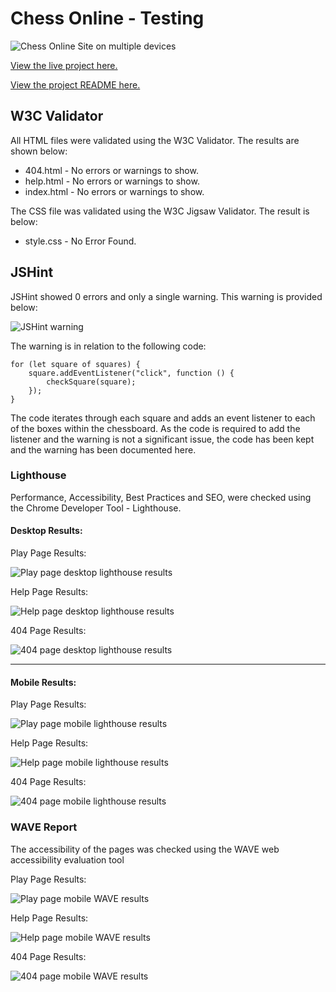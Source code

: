 # Chess Online - Testing

![Chess Online Site on multiple devices](/assets/images/README/responsive-design.png)

[View the live project here.](https://callumdennisie.github.io/chess-online/)

[View the project README here.](README.md)


## W3C Validator
All HTML files were validated using the W3C Validator. The results are shown below:
- 404.html - No errors or warnings to show.
- help.html - No errors or warnings to show.
- index.html - No errors or warnings to show.

The CSS file was validated using the W3C Jigsaw Validator. The result is below:

- style.css - No Error Found.

## JSHint
JSHint showed 0 errors and only a single warning. This warning is provided below:

![JSHint warning](/assets/images/TESTING/jshint-warning.png)

The warning is in relation to the following code:
```
for (let square of squares) {
    square.addEventListener("click", function () {
        checkSquare(square);
    });
}
```

The code iterates through each square and adds an event listener to each of the boxes within the chessboard. As the code is required to add the listener and the warning is not a significant issue, the code has been kept and the warning has been documented here.

### Lighthouse
Performance, Accessibility, Best Practices and SEO, were checked using the Chrome Developer Tool - Lighthouse.

#### Desktop Results:

Play Page Results:

![Play page desktop lighthouse results](/assets/images/TESTING/lighthouse-play-desktop.png)

Help Page Results:

![Help page desktop lighthouse results](/assets/images/TESTING/lighthouse-help-desktop.png)

404 Page Results:

![404 page desktop lighthouse results](/assets/images/TESTING/lighthouse-404-desktop.png)

---

#### Mobile Results:

Play Page Results:

![Play page mobile lighthouse results](/assets/images/TESTING/lighthouse-play-mobile.png)

Help Page Results:

![Help page mobile lighthouse results](/assets/images/TESTING/lighthouse-help-mobile.png)

404 Page Results:

![404 page mobile lighthouse results](/assets/images/TESTING/lighthouse-404-mobile.png)

### WAVE Report

The accessibility of the pages was checked using the WAVE web accessibility evaluation tool

Play Page Results:

![Play page mobile WAVE results](/assets/images/TESTING/wave-play.png)

Help Page Results:

![Help page mobile WAVE results](/assets/images/TESTING/wave-help.png)

404 Page Results:

![404 page mobile WAVE results](/assets/images/TESTING/wave-404.png)
